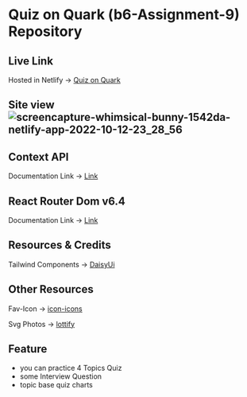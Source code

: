 
# Quiz on Quark (b6-Assignment-9) Repository


## Live Link

Hosted in Netlify -> [Quiz on Quark](https://whimsical-bunny-1542da.netlify.app/)

## Site view![screencapture-whimsical-bunny-1542da-netlify-app-2022-10-12-23_28_56](https://user-images.githubusercontent.com/108423290/195411197-2d61d65f-afe3-448d-bbe9-6169031cc65e.png)



## Context API

Documentation Link -> [Link](https://reactjs.org/docs/context.html#api)

## React Router Dom v6.4 
Documentation Link -> [Link](https://reactrouter.com/en/main/start/overview)

## Resources & Credits
Tailwind Components -> 
[DaisyUi](https://daisyui.com/)


## Other Resources

Fav-Icon -> [icon-icons](https://icon-icons.com/)

Svg Photos -> [lottify](https://accounts.lottiefiles.com/)
 ## Feature 
 * you can practice 4 Topics Quiz  
*  some Interview Question 
* topic base quiz charts
